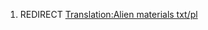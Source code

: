 1.  REDIRECT [Translation:Alien materials
    txt/pl](Translation:Alien_materials_txt/pl "wikilink")